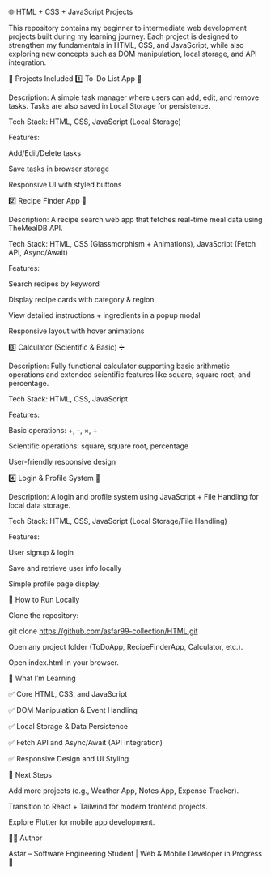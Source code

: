 🌐 HTML + CSS + JavaScript Projects

This repository contains my beginner to intermediate web development projects built during my learning journey. Each project is designed to strengthen my fundamentals in HTML, CSS, and JavaScript, while also exploring new concepts such as DOM manipulation, local storage, and API integration.

📂 Projects Included
1️⃣ To-Do List App 📝

Description: A simple task manager where users can add, edit, and remove tasks. Tasks are also saved in Local Storage for persistence.

Tech Stack: HTML, CSS, JavaScript (Local Storage)

Features:

Add/Edit/Delete tasks

Save tasks in browser storage

Responsive UI with styled buttons

2️⃣ Recipe Finder App 🍲

Description: A recipe search web app that fetches real-time meal data using TheMealDB API.

Tech Stack: HTML, CSS (Glassmorphism + Animations), JavaScript (Fetch API, Async/Await)

Features:

Search recipes by keyword

Display recipe cards with category & region

View detailed instructions + ingredients in a popup modal

Responsive layout with hover animations

3️⃣ Calculator (Scientific & Basic) ➗

Description: Fully functional calculator supporting basic arithmetic operations and extended scientific features like square, square root, and percentage.

Tech Stack: HTML, CSS, JavaScript

Features:

Basic operations: +, -, ×, ÷

Scientific operations: square, square root, percentage

User-friendly responsive design

4️⃣ Login & Profile System 🔐

Description: A login and profile system using JavaScript + File Handling for local data storage.

Tech Stack: HTML, CSS, JavaScript (Local Storage/File Handling)

Features:

User signup & login

Save and retrieve user info locally

Simple profile page display



🚀 How to Run Locally

Clone the repository:

git clone https://github.com/asfar99-collection/HTML.git


Open any project folder (ToDoApp, RecipeFinderApp, Calculator, etc.).

Open index.html in your browser.

📖 What I’m Learning

✅ Core HTML, CSS, and JavaScript

✅ DOM Manipulation & Event Handling

✅ Local Storage & Data Persistence

✅ Fetch API and Async/Await (API Integration)

✅ Responsive Design and UI Styling

🎯 Next Steps

Add more projects (e.g., Weather App, Notes App, Expense Tracker).

Transition to React + Tailwind for modern frontend projects.

Explore Flutter for mobile app development.

🧑‍💻 Author

Asfar – Software Engineering Student | Web & Mobile Developer in Progress 🚀

